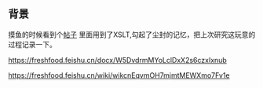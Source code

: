 
## 背景

摸鱼的时候看到个[帖子](https://emacs-china.org/t/topic/25651)
里面用到了XSLT,勾起了尘封的记忆，把上次研究这玩意的过程记录一下。

https://freshfood.feishu.cn/docx/W5DvdrmMYoLclDxX2s6czxIxnub

https://freshfood.feishu.cn/wiki/wikcnEqvmOH7mjmtMEWXmo7Fv1e
